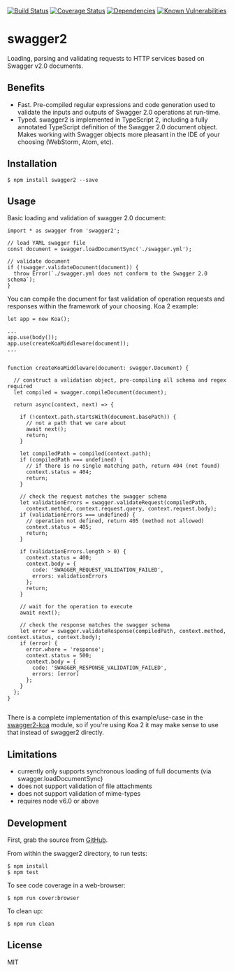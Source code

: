 [![Build Status](https://travis-ci.org/carlansley/swagger2.svg?branch=master)](https://travis-ci.org/carlansley/swagger2)
[![Coverage Status](https://coveralls.io/repos/github/carlansley/swagger2/badge.svg?branch=master)](https://coveralls.io/github/carlansley/swagger2?branch=master)
[![Dependencies](https://david-dm.org/carlansley/swagger2.svg)](https://raw.githubusercontent.com/carlansley/swagger2/master/package.json)
[![Known Vulnerabilities](https://snyk.io/test/github/carlansley/swagger2/badge.svg)](https://snyk.io/test/github/carlansley/swagger2)

# swagger2
Loading, parsing and validating requests to HTTP services based on Swagger v2.0 documents.

## Benefits

* Fast.  Pre-compiled regular expressions and code generation used to validate the inputs and outputs
of Swagger 2.0 operations at run-time.
* Typed.  swagger2 is implemented in TypeScript 2, including a fully annotated TypeScript definition of
the Swagger 2.0 document object.  Makes working with Swagger objects more pleasant in the IDE of your
choosing (WebStorm, Atom, etc).

## Installation

```shell
$ npm install swagger2 --save
```

## Usage

Basic loading and validation of swagger 2.0 document:

```
import * as swagger from 'swagger2';

// load YAML swagger file
const document = swagger.loadDocumentSync('./swagger.yml');

// validate document
if (!swagger.validateDocument(document)) {
  throw Error(`./swagger.yml does not conform to the Swagger 2.0 schema`);
}
```

You can compile the document for fast validation of operation requests and responses within
the framework of your choosing.  Koa 2 example:

```
let app = new Koa();

...
app.use(body());
app.use(createKoaMiddleware(document));
...


function createKoaMiddleware(document: swagger.Document) {

  // construct a validation object, pre-compiling all schema and regex required
  let compiled = swagger.compileDocument(document);

  return async(context, next) => {

    if (!context.path.startsWith(document.basePath)) {
      // not a path that we care about
      await next();
      return;
    }

    let compiledPath = compiled(context.path);
    if (compiledPath === undefined) {
      // if there is no single matching path, return 404 (not found)
      context.status = 404;
      return;
    }

    // check the request matches the swagger schema
    let validationErrors = swagger.validateRequest(compiledPath,
      context.method, context.request.query, context.request.body);
    if (validationErrors === undefined) {
      // operation not defined, return 405 (method not allowed)
      context.status = 405;
      return;
    }

    if (validationErrors.length > 0) {
      context.status = 400;
      context.body = {
        code: 'SWAGGER_REQUEST_VALIDATION_FAILED',
        errors: validationErrors
      };
      return;
    }

    // wait for the operation to execute
    await next();

    // check the response matches the swagger schema
    let error = swagger.validateResponse(compiledPath, context.method, context.status, context.body);
    if (error) {
      error.where = 'response';
      context.status = 500;
      context.body = {
        code: 'SWAGGER_RESPONSE_VALIDATION_FAILED',
        errors: [error]
      };
    }
  };
}


```

There is a complete implementation of this example/use-case in the <a href="https://github.com/carlansley/swagger2-koa">swagger2-koa</a> module,
so if you're using Koa 2 it may make sense to use that instead of swagger2 directly.

## Limitations

* currently only supports synchronous loading of full documents (via swagger.loadDocumentSync)
* does not support validation of file attachments
* does not support validation of mime-types
* requires node v6.0 or above

## Development

First, grab the source from <a href="https://github.com/carlansley/swagger2">GitHub</a>.

From within the swagger2 directory, to run tests:

```shell
$ npm install
$ npm test
```

To see code coverage in a web-browser:

```shell
$ npm run cover:browser
```

To clean up:

```shell
$ npm run clean
```

## License

MIT
